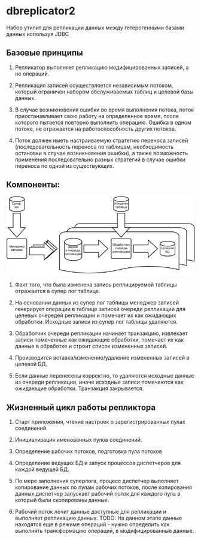 dbreplicator2
=============

Набор утилит для репликации данных между гетерогенными базами данных используя JDBC

## Базовые принципы

1. Репликатор выполняет репликацию модифицированных записей, а не операций.

2. Репликация записей осуществляется независимым потоком, который ограничен набором обслуживаемых таблиц и целевой базы данных.

3. В случае возникновения ошибки во время выполнения потока, поток приостанавливает свою работу на определенное время, после которого пытается повторно выполнить операцию. Ошибка в одном потоке, не отражается на работоспособность других потоков.

4. Поток должен иметь настраиваемую стратегию переноса записей (последовательность переноса по таблицам, необходимость остановки в случае возникновения ошибки), а также возможность применения последовательно разных стратегий в случае ошибки переноса по одной из существующих.

## Компоненты:

![](docs/images/components.png?raw=true "Укрупненная схема архитектуры приложения")

1. Факт того, что была изменена запись реплицируемой таблицы отражается в супер лог таблице.

2. На основании данных из супер лог таблицы менеджер записей генерирует операции в таблице записей очереди репликации для целевых очередей репликации и помечает их как ожидающих обработки. Исходные записи из супер лог таблицы удаляются.

3. Обработчик очереди репликации начинает транзакцию, извлекает записи помеченные как ожидающие обработки, помечает их как данные в обработке и строит список измененных записей.

4. Производится вставка/изменение/удаление измененных записей в целевой БД.

5. Если данные перенесены корректно, то удаляются исходные данные из очереди репликации, иначе исходные записи помечаются как ожидающие обработки. Транзакция закрывается.

## Жизненный цикл работы репликтора

1. Старт приложения, чтение настроек о зарегистрированных пулах соединений.

2. Инициализация именованных пулов соединений.

3. Определение рабочих потоков, подготовка пула потоков

4. Определение ведущих БД и запуск процессов диспетчеров для каждой ведущей БД.

 1. По мере заполнения суперлога, процесс диспетчер выполняет копирование данных по пулам
рабочих потоков, после копирования данных диспетчер запускает рабочий поток для каждого пула
в который были скопированы данные.

 2. Рабочий поток лочит данные доступные для репликации и выполняет репликацию данных.
TODO: На данном этапе данные находятся еще в режиме операций - нужно определить как выполнять 
трансформацию операций, в модифицированные данные.


